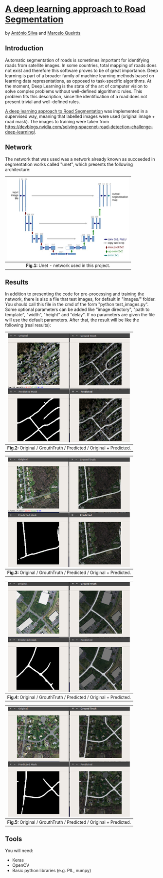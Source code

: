 # [A deep learning approach to Road Segmentation](https://github.com/marceloqueiros/DL-road-segmentation)
by [António Silva]() and [Marcelo Queirós](https://www.linkedin.com/in/marceloqueiros/)

## Introduction
Automatic segmentation of roads is sometimes important for identifying roads from satellite images. In some countries, total mapping of roads does not exist and therefore this software proves to be of great importance.
Deep learning is part of a broader family of machine learning methods based on learning data representations, as opposed to task-specific algorithms. At the moment, Deep Learning is the state of the art of computer vision to solve complex problems without well-defined algorithmic rules. This problem fits this description, since the identification of a road does not present trivial and well-defined rules.

[A deep learning approach to Road Segmentation](https://github.com/marceloqueiros/DL-road-segmentation) was implemented in a supervised way, meaning that labelled images were used (original image + road mask). The images to training were taken from https://devblogs.nvidia.com/solving-spacenet-road-detection-challenge-deep-learning/.


## Network
The network that was used was a network already known as succeeded in segmentation works called "unet", which presents the following architecture:

| <img src="Images_Readme/unet.jpg" alt="unet" width="400"> |
|:--:| 
| **Fig.1:** Unet - network used in this project. |


## Results
In addition to presenting the code for pre-processing and training the network, there is also a file that test images, for default in "Images/" folder. You should call this file in the cmd of the form "python test_images.py". Some optional parameters can be added like "image directory", "path to template", "width", "height" and "delay". If no parameters are given the file will use the default parameters.
After that, the result will be like the following (real results):

| <img src="Images_Readme/1.png" alt="prediction" width="400"> |
|:--:| 
| **Fig.2:** Original / GrouthTruth / Predicted / Original + Predicted. |

| <img src="Images_Readme/2.png" alt="prediction" width="400"> |
|:--:| 
| **Fig.3:** Original / GrouthTruth / Predicted / Original + Predicted. |

| <img src="Images_Readme/3.png" alt="prediction" width="400"> |
|:--:| 
| **Fig.4:** Original / GrouthTruth / Predicted / Original + Predicted. |

| <img src="Images_Readme/4.png" alt="prediction" width="400"> |
|:--:| 
| **Fig.5:** Original / GrouthTruth / Predicted / Original + Predicted. |


## Tools
You will need:

* Keras 
* OpenCV
* Basic python libraries (e.g. PIL, numpy)
